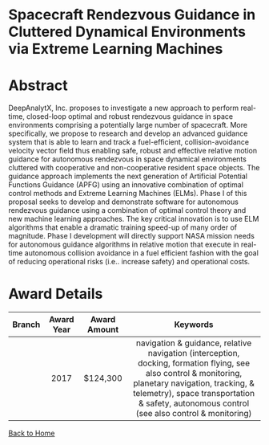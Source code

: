 
Spacecraft Rendezvous Guidance in Cluttered Dynamical Environments via Extreme Learning Machines
================================================================================================

# Abstract


DeepAnalytX, Inc. proposes to investigate a new approach to perform real-time, closed-loop optimal and robust rendezvous guidance in space environments comprising a potentially large number of spacecraft. More specifically, we propose to research and develop an advanced guidance system that is able to learn and track a fuel-efficient, collision-avoidance velocity vector field thus enabling safe, robust and effective relative motion guidance for autonomous rendezvous in space dynamical environments cluttered with cooperative and non-cooperative resident space objects. The guidance approach implements the next generation of Artificial Potential Functions Guidance (APFG) using an innovative combination of optimal control methods and Extreme Learning Machines (ELMs). Phase I of this proposal seeks to develop and demonstrate software for autonomous rendezvous guidance using a combination of optimal control theory and new machine learning approaches. The key critical innovation is to use ELM algorithms that enable a dramatic training speed-up of many order of magnitude. Phase I development will directly support NASA mission needs for autonomous guidance algorithms in relative motion that execute in real-time autonomous collision avoidance in a fuel efficient fashion with the goal of reducing operational risks (i.e.. increase safety) and operational costs.  

# Award Details

|Branch|Award Year|Award Amount|Keywords|
| :---: | :---: | :---: | :---: |
||2017|$124,300|navigation & guidance, relative navigation (interception, docking, formation flying, see also control & monitoring, planetary navigation, tracking, & telemetry), space transportation & safety, autonomous control (see also control & monitoring)|
  
  


[Back to Home](https://github.com/chrischow/dod_sbir_awards/Reports/JT/#377)
